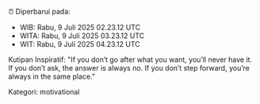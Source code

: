 ⏰ Diperbarui pada:
- WIB: Rabu, 9 Juli 2025 02.23.12 UTC
- WITA: Rabu, 9 Juli 2025 03.23.12 UTC
- WIT: Rabu, 9 Juli 2025 04.23.12 UTC

Kutipan Inspiratif:
"If you don’t go after what you want, you’ll never have it. If you don’t ask, the answer is always no. If you don’t step forward, you’re always in the same place."


Kategori: motivational


